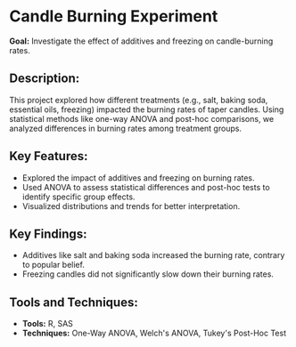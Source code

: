 # Candle Burning Experiment
**Goal:** Investigate the effect of additives and freezing on candle-burning rates.

## Description:
This project explored how different treatments (e.g., salt, baking soda, essential oils, freezing) impacted the burning rates of taper candles. Using statistical methods like one-way ANOVA and post-hoc comparisons, we analyzed differences in burning rates among treatment groups.

## Key Features:
- Explored the impact of additives and freezing on burning rates.
- Used ANOVA to assess statistical differences and post-hoc tests to identify specific group effects.
- Visualized distributions and trends for better interpretation.

## Key Findings:
- Additives like salt and baking soda increased the burning rate, contrary to popular belief.
- Freezing candles did not significantly slow down their burning rates.

## Tools and Techniques:
- **Tools:** R, SAS
- **Techniques:** One-Way ANOVA, Welch's ANOVA, Tukey's Post-Hoc Test
